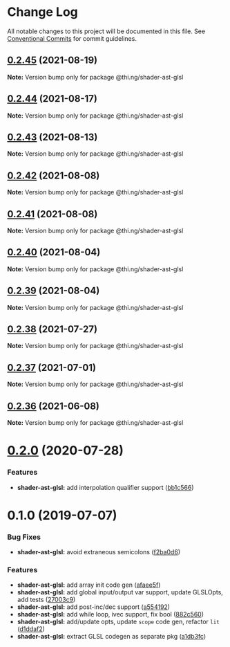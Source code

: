 # Change Log

All notable changes to this project will be documented in this file.
See [Conventional Commits](https://conventionalcommits.org) for commit guidelines.

## [0.2.45](https://github.com/thi-ng/umbrella/compare/@thi.ng/shader-ast-glsl@0.2.44...@thi.ng/shader-ast-glsl@0.2.45) (2021-08-19)

**Note:** Version bump only for package @thi.ng/shader-ast-glsl





## [0.2.44](https://github.com/thi-ng/umbrella/compare/@thi.ng/shader-ast-glsl@0.2.43...@thi.ng/shader-ast-glsl@0.2.44) (2021-08-17)

**Note:** Version bump only for package @thi.ng/shader-ast-glsl





## [0.2.43](https://github.com/thi-ng/umbrella/compare/@thi.ng/shader-ast-glsl@0.2.42...@thi.ng/shader-ast-glsl@0.2.43) (2021-08-13)

**Note:** Version bump only for package @thi.ng/shader-ast-glsl





## [0.2.42](https://github.com/thi-ng/umbrella/compare/@thi.ng/shader-ast-glsl@0.2.41...@thi.ng/shader-ast-glsl@0.2.42) (2021-08-08)

**Note:** Version bump only for package @thi.ng/shader-ast-glsl





## [0.2.41](https://github.com/thi-ng/umbrella/compare/@thi.ng/shader-ast-glsl@0.2.40...@thi.ng/shader-ast-glsl@0.2.41) (2021-08-08)

**Note:** Version bump only for package @thi.ng/shader-ast-glsl





## [0.2.40](https://github.com/thi-ng/umbrella/compare/@thi.ng/shader-ast-glsl@0.2.39...@thi.ng/shader-ast-glsl@0.2.40) (2021-08-04)

**Note:** Version bump only for package @thi.ng/shader-ast-glsl





## [0.2.39](https://github.com/thi-ng/umbrella/compare/@thi.ng/shader-ast-glsl@0.2.38...@thi.ng/shader-ast-glsl@0.2.39) (2021-08-04)

**Note:** Version bump only for package @thi.ng/shader-ast-glsl





## [0.2.38](https://github.com/thi-ng/umbrella/compare/@thi.ng/shader-ast-glsl@0.2.37...@thi.ng/shader-ast-glsl@0.2.38) (2021-07-27)

**Note:** Version bump only for package @thi.ng/shader-ast-glsl





## [0.2.37](https://github.com/thi-ng/umbrella/compare/@thi.ng/shader-ast-glsl@0.2.36...@thi.ng/shader-ast-glsl@0.2.37) (2021-07-01)

**Note:** Version bump only for package @thi.ng/shader-ast-glsl





## [0.2.36](https://github.com/thi-ng/umbrella/compare/@thi.ng/shader-ast-glsl@0.2.35...@thi.ng/shader-ast-glsl@0.2.36) (2021-06-08)

**Note:** Version bump only for package @thi.ng/shader-ast-glsl





# [0.2.0](https://github.com/thi-ng/umbrella/compare/@thi.ng/shader-ast-glsl@0.1.39...@thi.ng/shader-ast-glsl@0.2.0) (2020-07-28)


### Features

* **shader-ast-glsl:** add interpolation qualifier support ([bb1c566](https://github.com/thi-ng/umbrella/commit/bb1c56621701bd66cc56062cd258a63c64c029d2))





# 0.1.0 (2019-07-07)

### Bug Fixes

* **shader-ast-glsl:** avoid extraneous semicolons ([f2ba0d6](https://github.com/thi-ng/umbrella/commit/f2ba0d6))

### Features

* **shader-ast-glsl:** add array init code gen ([afaee5f](https://github.com/thi-ng/umbrella/commit/afaee5f))
* **shader-ast-glsl:** add global input/output var support, update GLSLOpts, add tests ([27003c9](https://github.com/thi-ng/umbrella/commit/27003c9))
* **shader-ast-glsl:** add post-inc/dec support ([a554192](https://github.com/thi-ng/umbrella/commit/a554192))
* **shader-ast-glsl:** add while loop, ivec support, fix bool ([882c560](https://github.com/thi-ng/umbrella/commit/882c560))
* **shader-ast-glsl:** add/update opts, update `scope` code gen, refactor `lit` ([d1ddaf2](https://github.com/thi-ng/umbrella/commit/d1ddaf2))
* **shader-ast-glsl:** extract GLSL codegen as separate pkg ([a1db3fc](https://github.com/thi-ng/umbrella/commit/a1db3fc))
